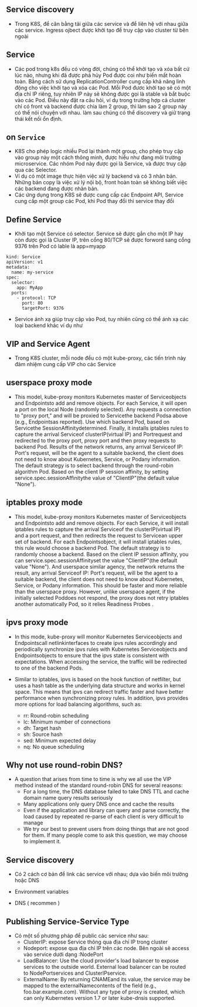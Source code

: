 

## Service discovery

- Trong K8S, để cân bằng tải giữa các service và để liên hệ với nhau giữa các service. Ingress ojbect được khởi tạo để truy cập vào cluster từ bên ngoài


## Service

- Các pod trong k8s đều có vòng đời, chúng có thể khởi tạo và xóa bất cứ lúc nào, nhưng khi đã được phá hủy Pod được coi như biến mất hoàn toàn. Bằng cách sử dụng ReplicationController cung cấp khả năng linh động cho việc khởi tạo và xóa các Pod. Mỗi Pod đươc khởi tạo sẽ có một địa chỉ IP riêng, tuy nhiên IP này sẽ không được gọi là stable và bắt buộc vào các Pod. Điều này đặt ra câu hỏi, ví dụ trong trường hợp cả cluster chỉ có front và backend được chia làm 2 group, thì làm sao 2 group này có thể nói chuyện với nhau. làm sau chúng có thể discovery và giữ trạng thái kết nối ổn định.

## on `Service`

- K8S cho phép logic nhiều Pod lại thành một group, cho phép truy cập vào group này một cách thông minh, được hiểu như đang môi trường microservice. Các nhóm Pod này được gọi là Service, và được truy cập qua các Selector.
- Ví dụ có một image thực hiện việc xử lý backend và có 3 nhân bản. Những bản copy là việc xử lý nội bộ, front hoàn toàn sẽ không biết việc các backend đang được nhân bản.
- Các ứng dụng trong K8S sẽ được cung cấp các Endpoint API, Service cung cấp một group các Pod, khi Pod thay đổi thì service thay đổi


## Define Service

- Khởi tạo một Service có selector.  Service sẽ được gắn cho một IP hay còn được gọi là  Cluster IP, trên cổng 80/TCP sẽ được forword sang cổng 9376 trên Pod có lable là app=myapp
```
kind: Service
apiVersion: v1
metadata:
  name: my-service
spec:
  selector:
    app: MyApp
  ports:
    - protocol: TCP
      port: 80
      targetPort: 9376
```


- Service ánh xạ giúp truy cập vào Pod, tuy nhiên cũng có thể ánh xạ các loại backend khác ví dụ như


## VIP and Service Agent

- Trong K8S cluster, mỗi node đều có một kube-proxy, các tiến trình này đảm nhiệm cung cấp VIP cho các Service

## userspace proxy mode

- This model, kube-proxy monitors Kubernetes master of Serviceobjects and Endpointsto add and remove objects. For each Service, it will open a port on the local Node (randomly selected). Any requests a connection to "proxy port," and will be proxied to Servicethe backend Podsa above (e.g., Endpointsas reported). Use which backend Pod, based on Servicethe SessionAffinitydetermined. Finally, it installs iptables rules to capture the arrival Serviceof clusterIP(virtual IP) and Portrequest and redirected to the proxy port, proxy port and then proxy requests to backend Pod. Results of the network returns, any arrival Serviceof IP: Port's request, will be the agent to a suitable backend, the client does not need to know about Kubernetes, Service, or Podany information. The default strategy is to select backend through the round-robin algorithm Pod. Based on the client IP session affinity, by setting service.spec.sessionAffinitythe value of "ClientIP"(the default value "None").

## iptables proxy mode
- This model, kube-proxy monitors Kubernetes master of Serviceobjects and Endpointsto add and remove objects. For each Service, it will install iptables rules to capture the arrival Serviceof the clusterIP(virtual IP) and a port request, and then redirects the request to Servicean upper set of backend. For each Endpointsobject, it will install iptables rules, this rule would choose a backend Pod. The default strategy is to randomly choose a backend. Based on the client IP session affinity, you can service.spec.sessionAffinityset the value "ClientIP"(the default value "None"). And userspace similar agency, the network returns the result, any arrival Serviceof IP: Port's request, will be the agent to a suitable backend, the client does not need to know about Kubernetes, Service, or Podany information. This should be faster and more reliable than the userspace proxy. However, unlike userspace agent, if the initially selected Poddoes not respond, the proxy does not retry iptables another automatically Pod, so it relies Readiness Probes .

## ipvs proxy mode
- In this mode, kube-proxy will monitor Kubernetes Serviceobjects and Endpointscall netlinkinterfaces to create ipvs rules accordingly and periodically synchronize ipvs rules with Kubernetes Serviceobjects and Endpointsobjects to ensure that the ipvs state is consistent with expectations. When accessing the service, the traffic will be redirected to one of the backend Pods.

- Similar to iptables, ipvs is based on the hook function of netfilter, but uses a hash table as the underlying data structure and works in kernel space. This means that ipvs can redirect traffic faster and have better performance when synchronizing proxy rules. In addition, ipvs provides more options for load balancing algorithms, such as:

    - rr: Round-robin scheduling
    - lc: Minimum number of connections
    - dh: Target hash
    - sh: Source hash
    - sed: Minimum expected delay
    - nq: No queue scheduling

## Why not use round-robin DNS?
- A question that arises from time to time is why we all use the VIP method instead of the standard round-robin DNS for several reasons:
    - For a long time, the DNS database failed to take DNS TTL and cache domain name query results seriously
    - Many applications only query DNS once and cache the results
    - Even if the application and library can query and parse correctly, the load caused by repeated re-parse of each client is very difficult to manage
    - We try our best to prevent users from doing things that are not good for them. If many people come to ask this question, we may choose to implement it.

## Service discovery

-  Có 2 cách cơ bản để link các service với nhau; dựa vào biến môi trường hoặc DNS
- Environment variables

- DNS ( recommen )


## Publishing Service-Service Type

- Có một số phương pháp để public các service như sau: 
    - ClusterIP:  expose Service thông qua địa chỉ IP trong cluster
    - Nodeport: expose qua địa chỉ IP trên các node. Bên ngoài sẽ access vào service dưới dạng <NodeIP>:<NodePort>NodePort
    - LoadBalancer: Use the cloud provider's load balancer to expose services to the outside world. External load balancer can be routed to NodePortservices and ClusterIPservice.
    - ExternalName: By returning CNAMEand its value, the service may be mapped to the externalNamecontents of the field (e.g., foo.bar.example.com). Without any type of proxy is created, which can only Kubernetes version 1.7 or later kube-dnsis supported.